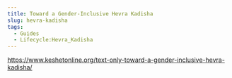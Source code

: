```yaml
---
title: Toward a Gender-Inclusive Hevra Kadisha
slug: hevra-kadisha
tags:
  - Guides
  - Lifecycle:Hevra_Kadisha
---
```

https://www.keshetonline.org/text-only-toward-a-gender-inclusive-hevra-kadisha/
